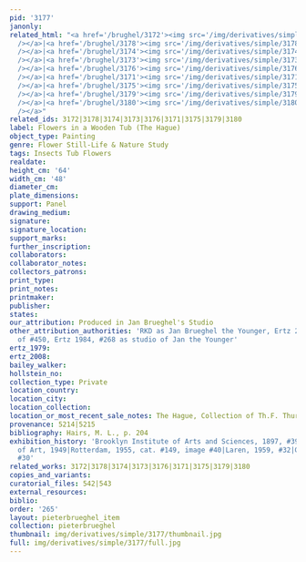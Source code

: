 ```yaml
---
pid: '3177'
janonly: 
related_html: "<a href='/brughel/3172'><img src='/img/derivatives/simple/3172/thumbnail.jpg'
  /></a>|<a href='/brughel/3178'><img src='/img/derivatives/simple/3178/thumbnail.jpg'
  /></a>|<a href='/brughel/3174'><img src='/img/derivatives/simple/3174/thumbnail.jpg'
  /></a>|<a href='/brughel/3173'><img src='/img/derivatives/simple/3173/thumbnail.jpg'
  /></a>|<a href='/brughel/3176'><img src='/img/derivatives/simple/3176/thumbnail.jpg'
  /></a>|<a href='/brughel/3171'><img src='/img/derivatives/simple/3171/thumbnail.jpg'
  /></a>|<a href='/brughel/3175'><img src='/img/derivatives/simple/3175/thumbnail.jpg'
  /></a>|<a href='/brughel/3179'><img src='/img/derivatives/simple/3179/thumbnail.jpg'
  /></a>|<a href='/brughel/3180'><img src='/img/derivatives/simple/3180/thumbnail.jpg'
  /></a>"
related_ids: 3172|3178|3174|3173|3176|3171|3175|3179|3180
label: Flowers in a Wooden Tub (The Hague)
object_type: Painting
genre: Flower Still-Life & Nature Study
tags: Insects Tub Flowers
realdate: 
height_cm: '64'
width_cm: '48'
diameter_cm: 
plate_dimensions: 
support: Panel
drawing_medium: 
signature: 
signature_location: 
support_marks: 
further_inscription: 
collaborators: 
collaborator_notes: 
collectors_patrons: 
print_type: 
print_notes: 
printmaker: 
publisher: 
states: 
our_attribution: Produced in Jan Brueghel's Studio
other_attribution_authorities: 'RKD as Jan Brueghel the Younger, Ertz 2008-10, variant
  of #450, Ertz 1984, #268 as studio of Jan the Younger'
ertz_1979: 
ertz_2008: 
bailey_walker: 
hollstein_no: 
collection_type: Private
location_country: 
location_city: 
location_collection: 
location_or_most_recent_sale_notes: The Hague, Collection of Th.F. Thurkow
provenance: 5214|5215
bibliography: Hairs, M. L., p. 204
exhibition_history: 'Brooklyn Institute of Arts and Sciences, 1897, #399|Toledo Museum
  of Art, 1949|Rotterdam, 1955, cat. #149, image #40|Laren, 1959, #32|Ghent 1960,
  #30'
related_works: 3172|3178|3174|3173|3176|3171|3175|3179|3180
copies_and_variants: 
curatorial_files: 542|543
external_resources: 
biblio: 
order: '265'
layout: pieterbrueghel_item
collection: pieterbrueghel
thumbnail: img/derivatives/simple/3177/thumbnail.jpg
full: img/derivatives/simple/3177/full.jpg
---
```

